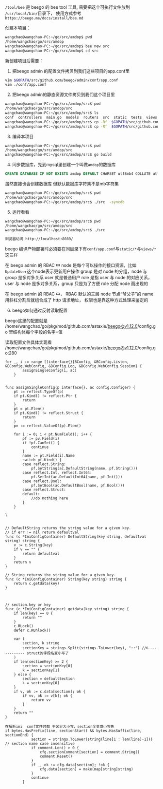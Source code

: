 
`/tool/bee` 是 beego 的 bee tool 工具,
需要把这个可执行文件放到 `/usr/local/bin/`目录下，
使用方式参考`https://beego.me/docs/install/bee.md`

创建本项目：
```bash
wangchao@wangchao-PC:~/go/src/amdop$ pwd
/home/wangchao/go/src/amdop
wangchao@wangchao-PC:~/go/src/amdop$ bee new src
wangchao@wangchao-PC:~/go/src/amdop$ cd src
```

新创建项目后需要：
1. 把beego admin 的配置文件拷贝到我们这些项目的app.conf里
```bash
vim $GOPATH/src/github.com/beego/admin/conf/app.conf
vim ./conf/app.conf
```
2. 把beego admin的静态资源文件拷贝到我们这个项目里
```bash
wangchao@wangchao-PC:~/go/src/amdop/src$ pwd
/home/wangchao/go/src/amdop/src
wangchao@wangchao-PC:~/go/src/amdop/src$ ls
conf  controllers  main.go  models  routers  src  static  tests  views
wangchao@wangchao-PC:~/go/src/amdop/src$ cp -Rf  $GOPATH/src/github.com/beego/admin/static ./
wangchao@wangchao-PC:~/go/src/amdop/src$ cp -Rf  $GOPATH/src/github.com/beego/admin/views ./
```

3. 编译本项目

```bash
wangchao@wangchao-PC:~/go/src/amdop/src$ pwd
/home/wangchao/go/src/amdop/src
wangchao@wangchao-PC:~/go/src/amdop/src$ go build
```

4. 同步数据库，先到mysql里创建一个叫做`amdop`的数据库
```sql
CREATE DATABASE IF NOT EXISTS amdop DEFAULT CHARSET utf8mb4 COLLATE utf8mb4_unicode_ci;
```
虽然直接也会创建数据库 但默认数据库字符集不是mb字符集

```bash
wangchao@wangchao-PC:~/go/src/amdop/src$ pwd
/home/wangchao/go/src/amdop/src
wangchao@wangchao-PC:~/go/src/amdop/src$ ./src  -syncdb
```

5. 运行看看
```bash
wangchao@wangchao-PC:~/go/src/amdop/src$ pwd
/home/wangchao/go/src/amdop/src
wangchao@wangchao-PC:~/go/src/amdop/src$ ./src

浏览器访问 http://localhost:8080/
```


beego 编译产物部署时必须要在同目录下有`conf/app.conf`与`static/*`与`views/*`这三样


在 beego admin 的 RBAC 中
node 是每个可以操作的接口资源，比如`UpdateUser`这个node表示更新用户操作
group 是对 node 的分组，node 与 group 是多对多关系
user 就是普通用户
role 是指 user 与 node 的对应关系，user 与 node 是多对多关系，group 只是为了方便 role 分配 node 而出现的


在 beego admin 的 RBAC 中，
RBAC 默认的三层 node 节点“爷父子”的 name 用斜杠分割后就组合成了 http 请求地址，
权限也是靠这种方式处理来鉴定的

6. beego如何通过反射读取配置

beego这里的配置就是 /home/wangchao/go/pkg/mod/github.com/astaxie/beego@v1.12.0/config.go 里结构体每个字段的名字=值

读取配置文件具体实现看     /home/wangchao/go/pkg/mod/github.com/astaxie/beego@v1.12.0/config.go:280

```
for _, i := range []interface{}{BConfig, &BConfig.Listen, &BConfig.WebConfig, &BConfig.Log, &BConfig.WebConfig.Session} {
   		assignSingleConfig(i, ac)
   	}


func assignSingleConfig(p interface{}, ac config.Configer) {
	pt := reflect.TypeOf(p)
	if pt.Kind() != reflect.Ptr {
		return
	}
	pt = pt.Elem()
	if pt.Kind() != reflect.Struct {
		return
	}
	pv := reflect.ValueOf(p).Elem()

	for i := 0; i < pt.NumField(); i++ {
		pf := pv.Field(i)
		if !pf.CanSet() {
			continue
		}
		name := pt.Field(i).Name
		switch pf.Kind() {
		case reflect.String:
			pf.SetString(ac.DefaultString(name, pf.String()))
		case reflect.Int, reflect.Int64:
			pf.SetInt(ac.DefaultInt64(name, pf.Int()))
		case reflect.Bool:
			pf.SetBool(ac.DefaultBool(name, pf.Bool()))
		case reflect.Struct:
		default:
			//do nothing here
		}
	}

}


// DefaultString returns the string value for a given key.
// if err != nil return defaultval
func (c *IniConfigContainer) DefaultString(key string, defaultval string) string {
	v := c.String(key)
	if v == "" {
		return defaultval
	}
	return v
}

// String returns the string value for a given key.
func (c *IniConfigContainer) String(key string) string {
	return c.getdata(key)
}



// section.key or key
func (c *IniConfigContainer) getdata(key string) string {
	if len(key) == 0 {
		return ""
	}
	c.RLock()
	defer c.RUnlock()

	var (
		section, k string
		sectionKey = strings.Split(strings.ToLower(key), "::") //《------------- struct的字段名变小写了
	)
	if len(sectionKey) >= 2 {
		section = sectionKey[0]
		k = sectionKey[1]
	} else {
		section = defaultSection
		k = sectionKey[0]
	}
	if v, ok := c.data[section]; ok {
		if vv, ok := v[k]; ok {
			return vv
		}
	}
	return ""
}

在解析ini  conf文件时都 不区分大小写，section全变成小写先
if bytes.HasPrefix(line, sectionStart) && bytes.HasSuffix(line, sectionEnd) {
			section = strings.ToLower(string(line[1 : len(line)-1])) // section name case insensitive
			if comment.Len() > 0 {
				cfg.sectionComment[section] = comment.String()
				comment.Reset()
			}
			if _, ok := cfg.data[section]; !ok {
				cfg.data[section] = make(map[string]string)
			}
			continue
		}

```


